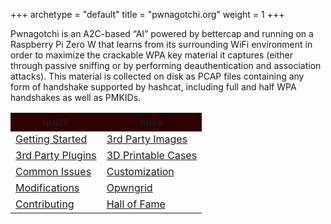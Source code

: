+++
archetype = "default"
title = "pwnagotchi.org"
weight = 1
+++


<style>
main{
text-align: center !important;
}

th{
text-align: center !important;
background-color: #300000 !important;
}
</style>

Pwnagotchi is an A2C-based “AI” powered by bettercap and running on a Raspberry Pi Zero W that learns from its surrounding WiFi environment in order to maximize the crackable WPA key material it captures (either through passive sniffing or by performing deauthentication and association attacks). This material is collected on disk as PCAP files containing any form of handshake supported by hashcat, including full and half WPA handshakes as well as PMKIDs.

|                 quick                   |                   links                   |
|-----------------------------------------|-------------------------------------------|
| [Getting Started](/getting-started)     | [3rd Party Images](/3rd-party-images)     |
| [3rd Party Plugins](/3rd-party-plugins) | [3D Printable Cases](/3d-printable-cases) |
| [Common Issues](/common-issues)         | [Customization](/customization)           |
| [Modifications](/modifications)         | [Opwngrid](/opwngrid)                     |
| [Contributing](/contributing)           | [Hall of Fame](/hall-of-fame)             |
